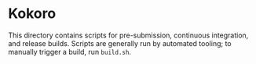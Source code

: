 # Kokoro

This directory contains scripts for pre-submission, continuous integration, and
release builds. Scripts are generally run by automated tooling; to manually
trigger a build, run `build.sh`.
